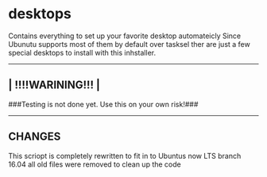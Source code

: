 # desktops
Contains everything to set up your favorite desktop automateicly
Since Ubunutu supports most of them by default over tasksel ther are just a few special desktops to install with this inhstaller.

-------------------
| !!!!WARINING!!! |
-------------------
###Testing is not done yet. Use this on your own risk!###

----------
CHANGES
---------
This scriopt is completely rewritten to fit in to Ubuntus now LTS branch 16.04
all old files were removed to clean up the code

